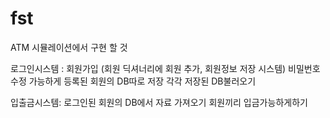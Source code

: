 # fst

ATM 시뮬레이션에서 구현 할 것

로그인시스템 : 
        회원가입
        (회원 딕셔너리에 회원 추가, 회원정보 저장 시스템)
        비밀번호 수정 가능하게
        등록된 회원의 DB따로 저장
        각각 저장된 DB불러오기

입출금시스템:
        로그인된 회원의 DB에서 자료 가져오기
        회원끼리 입금가능하게하기


